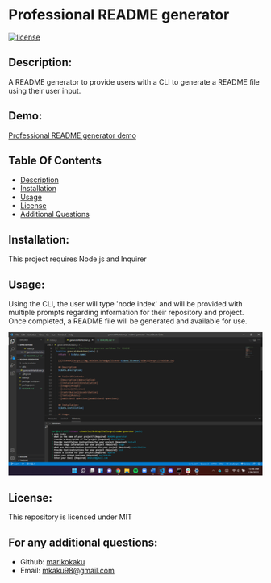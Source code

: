# Professional README generator 
  
  [![license](https://img.shields.io/badge/license-MIT-blue)](https://shields.io)
  
  ## Description:
  A README generator to provide users with a CLI to generate a README file using their user input.
  
  ## Demo:
  [Professional README generator demo](https://watch.screencastify.com/v/XYgZqorAF7f3YQfkyjXt)

  ## Table Of Contents 
  - [Description](#description)
  - [Installation](#installation)
  - [Usage](#usage)
  - [License](#license)
  - [Additional Questions](#additional-questions)

  ## Installation:
  This project requires Node.js and Inquirer
 
  ## Usage:
  Using the CLI, the user will type 'node index' and will be provided with multiple prompts regarding information for their repository and project. Once completed, a README file will be generated and available for use. 

![README generator](/images/screenshot.png)

  ## License:
  This repository is licensed under MIT

  ## For any additional questions:
  - Github: [marikokaku](https://github.com/marikokaku)
  - Email: mkaku98@gmail.com
